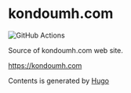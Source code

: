 kondoumh.com
=====================

![GitHub Actions](https://github.com/kondoumh/kondoumh.com/workflows/Generate%20and%20publish%20site/badge.svg)

Source of kondoumh.com web site.

https://kondoumh.com

Contents is generated by [Hugo](https://gohugo.io/)
